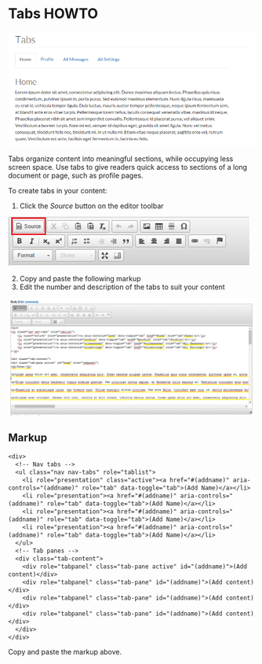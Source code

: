 # Tabs HOWTO

![image](../images/tabsExampleCapture.PNG)

Tabs organize content into meaningful sections, while occupying less screen space. Use tabs to give readers quick access 
to sections of a long document or page, such as profile pages.

To create tabs in your content:
1. Click the *Source* button on the editor toolbar

![image](../images/sourceButtonCapture.PNG)

2. Copy and paste the following markup
3. Edit the number and description of the tabs to suit your content

![image](../images/tabsCodingCapture2.png)

## Markup
```
<div>
  <!-- Nav tabs -->
  <ul class="nav nav-tabs" role="tablist">
    <li role="presentation" class="active"><a href="#(addname)" aria-controls="(addname)" role="tab" data-toggle="tab">(Add Name)</a></li>
    <li role="presentation"><a href="#(addname)" aria-controls="(addname)" role="tab" data-toggle="tab">(Add Name)</a></li>
    <li role="presentation"><a href="#(addname)" aria-controls="(addname)" role="tab" data-toggle="tab">(Add Name)</a></li>
    <li role="presentation"><a href="#(addname)" aria-controls="(addname)" role="tab" data-toggle="tab">(Add Name)</a></li>
  </ul>
  <!-- Tab panes -->
  <div class="tab-content">
    <div role="tabpanel" class="tab-pane active" id="(addname)">(Add content)</div>
    <div role="tabpanel" class="tab-pane" id="(addname)">(Add content)</div>
    <div role="tabpanel" class="tab-pane" id="(addname)">(Add content)</div>
    <div role="tabpanel" class="tab-pane" id="(addname)">(Add content)</div>
  </div>
</div>
```
Copy and paste the markup above.
